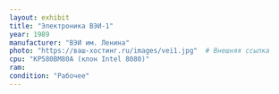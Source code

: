 ```yaml
---
layout: exhibit
title: "Электроника ВЭИ-1"
year: 1989
manufacturer: "ВЭИ им. Ленина"
photo: "https://ваш-хостинг.ru/images/vei1.jpg"  # Внешняя ссылка
cpu: "КР580ВМ80А (клон Intel 8080)"
ram:
condition: "Рабочее"
---
```

